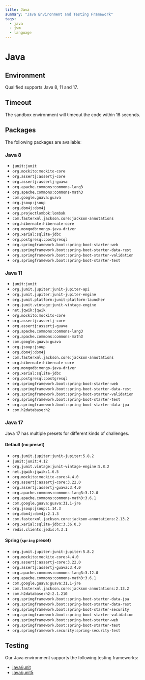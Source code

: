 ```yaml
---
title: Java
summary: "Java Environment and Testing Framework"
tags:
  - java
  - jvm
  - language
---
```


# Java

## Environment

Qualified supports Java 8, 11 and 17.

## Timeout

The sandbox environment will timeout the code within 16 seconds.

## Packages

The following packages are available:

### Java 8

- `junit:junit`
- `org.mockito:mockito-core`
- `org.assertj:assertj-core`
- `org.assertj:assertj-guava`
- `org.apache.commons:commons-lang3`
- `org.apache.commons:commons-math3`
- `com.google.guava:guava`
- `org.jsoup:jsoup`
- `org.dom4j:dom4j`
- `org.projectlombok:lombok`
- `com.fasterxml.jackson.core:jackson-annotations`
- `org.hibernate:hibernate-core`
- `org.mongodb:mongo-java-driver`
- `org.xerial:sqlite-jdbc`
- `org.postgresql:postgresql`
- `org.springframework.boot:spring-boot-starter-web`
- `org.springframework.boot:spring-boot-starter-data-rest`
- `org.springframework.boot:spring-boot-starter-validation`
- `org.springframework.boot:spring-boot-starter-test`


### Java 11

- `junit:junit`
- `org.junit.jupiter:junit-jupiter-api`
- `org.junit.jupiter:junit-jupiter-engine`
- `org.junit.platform:junit-platform-launcher`
- `org.junit.vintage:junit-vintage-engine`
- `net.jqwik:jqwik`
- `org.mockito:mockito-core`
- `org.assertj:assertj-core`
- `org.assertj:assertj-guava`
- `org.apache.commons:commons-lang3`
- `org.apache.commons:commons-math3`
- `com.google.guava:guava`
- `org.jsoup:jsoup`
- `org.dom4j:dom4j`
- `com.fasterxml.jackson.core:jackson-annotations`
- `org.hibernate:hibernate-core`
- `org.mongodb:mongo-java-driver`
- `org.xerial:sqlite-jdbc`
- `org.postgresql:postgresql`
- `org.springframework.boot:spring-boot-starter-web`
- `org.springframework.boot:spring-boot-starter-data-rest`
- `org.springframework.boot:spring-boot-starter-validation`
- `org.springframework.boot:spring-boot-starter-test`
- `org.springframework.boot:spring-boot-starter-data-jpa`
- `com.h2database:h2`


### Java 17

Java 17 has multiple presets for different kinds of challenges.

#### Default (no preset)

- `org.junit.jupiter:junit-jupiter:5.8.2`
- `junit:junit:4.12`
- `org.junit.vintage:junit-vintage-engine:5.8.2`
- `net.jqwik:jqwik:1.6.5`
- `org.mockito:mockito-core:4.4.0`
- `org.assertj:assertj-core:3.22.0`
- `org.assertj:assertj-guava:3.4.0`
- `org.apache.commons:commons-lang3:3.12.0`
- `org.apache.commons:commons-math3:3.6.1`
- `com.google.guava:guava:31.1-jre`
- `org.jsoup:jsoup:1.14.3`
- `org.dom4j:dom4j:2.1.3`
- `com.fasterxml.jackson.core:jackson-annotations:2.13.2`
- `org.xerial:sqlite-jdbc:3.36.0.3`
- `redis.clients:jedis:4.3.1`

#### Spring (`spring` preset)

- `org.junit.jupiter:junit-jupiter:5.8.2`
- `org.mockito:mockito-core:4.4.0`
- `org.assertj:assertj-core:3.22.0`
- `org.assertj:assertj-guava:3.4.0`
- `org.apache.commons:commons-lang3:3.12.0`
- `org.apache.commons:commons-math3:3.6.1`
- `com.google.guava:guava:31.1-jre`
- `com.fasterxml.jackson.core:jackson-annotations:2.13.2`
- `com.h2database:h2:2.1.210`
- `org.springframework.boot:spring-boot-starter-data-jpa`
- `org.springframework.boot:spring-boot-starter-data-rest`
- `org.springframework.boot:spring-boot-starter-security`
- `org.springframework.boot:spring-boot-starter-validation`
- `org.springframework.boot:spring-boot-starter-web`
- `org.springframework.boot:spring-boot-starter-test`
- `org.springframework.security:spring-security-test`


## Testing

Our Java environment supports the following testing frameworks:

- [java/junit](/reference/languages/java/junit)
- [java/junit5](/reference/languages/java/junit5)
